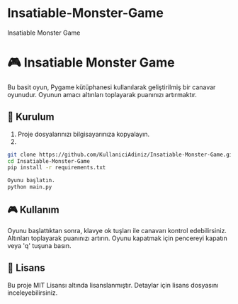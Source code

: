 # Insatiable-Monster-Game
Insatiable Monster Game

# 🎮 Insatiable Monster Game

Bu basit oyun, Pygame kütüphanesi kullanılarak geliştirilmiş bir canavar oyunudur. Oyunun amacı altınları toplayarak puanınızı artırmaktır.

## 🚀 Kurulum

1. Proje dosyalarınızı bilgisayarınıza kopyalayın.
2. 
```bash
git clone https://github.com/KullaniciAdiniz/Insatiable-Monster-Game.git
cd Insatiable-Monster-Game
pip install -r requirements.txt

Oyunu başlatın.
python main.py
```

## 🎮 Kullanım
Oyunu başlattıktan sonra, klavye ok tuşları ile canavarı kontrol edebilirsiniz.
Altınları toplayarak puanınızı artırın.
Oyunu kapatmak için pencereyi kapatın veya 'q' tuşuna basın.

## 📄 Lisans
Bu proje MIT Lisansı altında lisanslanmıştır. Detaylar için lisans dosyasını inceleyebilirsiniz.
